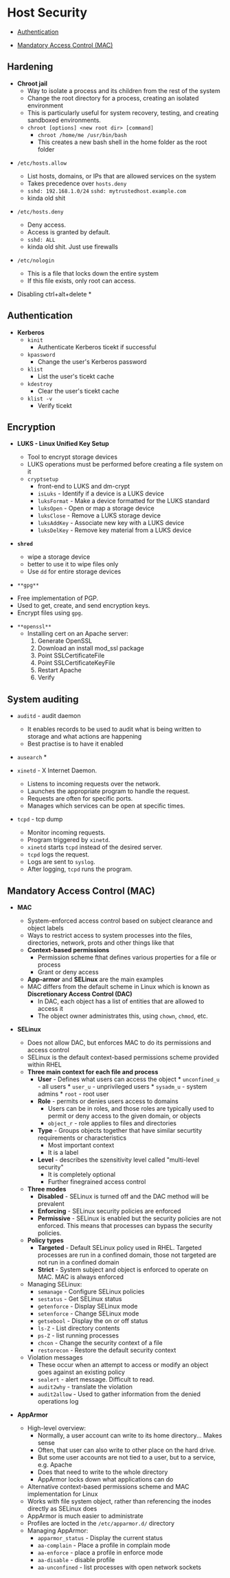 # Host Security

- [Authentication](#authentication)

- [Mandatory Access Control (MAC)](#mandatory-access-control-mac)

## Hardening
* **Chroot jail**
    * Way to isolate a process and its children from the rest of the system
    * Change the root directory for a process, creating an isolated environment
    * This is particularly useful for system recovery, testing, and creating sandboxed environments.​
    * `chroot [options] <new root dir> [command]`
        * `chroot /home/me /usr/bin/bash`
        * This creates a new bash shell in the home folder as the root folder 

- `/etc/hosts.allow`
    - List hosts, domains, or IPs that are allowed services on the system
    - Takes precedence over `hosts.deny`
    -   `sshd: 192.168.1.0/24`
        `sshd: mytrustedhost.example.com`
    - kinda old shit

- `/etc/hosts.deny`
    - Deny access.
    - Access is granted by default.
    - `sshd: ALL` 
    - kinda old shit. Just use firewalls

- `/etc/nologin`
    - This is a file that locks down the entire system
    - If this file exists, only root can access.

* Disabling ctrl+alt+delete
    * 

## Authentication
* **Kerberos** 
    * `kinit`
        * Authenticate Kerberos ticekt if successful
    * `kpassword`
        * Change the user's Kerberos password
    * `klist`
        * List the user's ticekt cache
    * `kdestroy`
        * Clear the user's ticekt cache
    * `klist -v`
        * Verify ticekt 


##  Encryption

* **LUKS - Linux Unified Key Setup** 
    * Tool to encrypt storage devices
    * LUKS operations must be performed before creating a file system on it
    * `cryptsetup`
        * front-end to LUKS and dm-crypt
        * `isLuks`      - Identify if a device is a LUKS device
        * `luksFormat`  - Make a device formatted for the LUKS standard    
        * `luksOpen`    - Open or map a storage device 
        * `luksClose`   - Remove a LUKS storage device          
        * `luksAddKey` - Associate new key with a LUKS device
        * `luksDelKey`  - Remove key material from a LUKS device

* **`shred`** 
    * wipe a storage device
    * better to use it to wipe files only
    * Use `dd` for entire storage devices

* `**gpg**`
- Free implementation of PGP.
- Used to get, create, and send encryption keys.
- Encrypt files using `gpg`.


* `**openssl**`
    * Installing cert on an Apache server:
        1. Generate OpenSSL
        2. Download an install mod_ssl package
        3. Point SSLCertificateFile
        4. Point SSLCertificateKeyFile
        5. Restart Apache
        6. Verify


## System auditing
* `auditd` - audit daemon
    * It enables records to be used to audit what is being written to storage and what actions are happening
    * Best practise is to have it enabled

* `ausearch`
    * 

- `xinetd` - X Internet Daemon.
    - Listens to incoming requests over the network.
    - Launches the appropriate program to handle the request.
    - Requests are often for specific ports.
    - Manages which services can be open at specific times.

- `tcpd` - tcp dump
    - Monitor incoming requests.
    - Program triggered by `xinetd`.
    - `xinetd` starts `tcpd` instead of the desired server.
    - `tcpd` logs the request.
    - Logs are sent to `syslog`.
    - After logging, `tcpd` runs the program.



## **Mandatory Access Control (MAC)**

* **MAC**
    * System-enforced access control based on subject clearance and object labels
    * Ways to restrict access to system processes into the files, directories, network, prots and other things like that
    * **Context-based permissions**
        * Permission scheme fthat defines various properties for a file or process
        * Grant or deny access 
    * **App-armor** and **SELinux** are the main examples
    * MAC differs from the default scheme in Linux which is known as **Discretionary Access Control (DAC)**
        * In DAC, each object has a list of entities that are allowed to access it
        * The object owner administrates this, using `chown`, `chmod`, etc.

* **SELinux**
    * Does not allow DAC, but enforces MAC to do its permissions and access control
    * SELinux is the default context-based permissions scheme provided within RHEL
    * **Three main context for each file and process**
        * **User** - Defines what users can access the object
                * `unconfined_u` - all users
                * `user_u` - unprivileged users
                * `sysadm_u` - system admins
                * `root` - root user
        * **Role** - permits or denies users access to domains
            * Users can be in roles, and those roles are typically used to permit or deny access to the given domain, or objects
            * `object_r` - role applies to files and directories
        * **Type** - Groups objects together that have similar securtity requirements or characteristics
            * Most important context
            * It is a label
        * **Level** - describes the szensitivity level called "multi-level security" 
            * It is completely optional
            * Further finegrained access control
    * **Three modes** 
        * **Disabled**     - SELinux is turned off and the DAC method will be prevalent
        * **Enforcing**    - SELinux security policies are enforced
        * **Permissive**   - SELinux is enabled but the security policies are not enforced. This means that processes can bypass the security policies. 
    * **Policy types**
        * **Targeted**  - Default SELinux policy used in RHEL. Targeted processes are run in a confined domain, those not targeted are not run in a confined domain
        * **Strict**    - System subject and object is enforced to operate on MAC. MAC is always enforced
    * Managing SELinux:
        * `semanage`    - Configure SELinux policies
        * `sestatus`    - Get SELinux status
        * `getenforce`  - Display SELinux mode
        * `setenforce`  - Change SELinux mode 
        * `getsebool`   - Display the on or off status
        * `ls-Z`        - List directory contents
        * `ps-Z`        - list running processes
        * `chcon`       - Change the security context of a file
        * `restorecon`  - Restore the default security context
    * Violation messages
        * These occur when an attempt to access or modify an object goes against an existing policy
        * `sealert` - alert message. Difficult to read.
        * `audit2why` - translate the violation
        * `audit2allow` - Used to gather information from the denied operations log        

* **AppArmor**
    * High-level overview:
        * Normally, a user account can write to its home directory... Makes sense
        * Often, that user can also write to other place on the hard drive. 
        * But some user accounts are not tied to a user, but to a service, e.g. Apache
        * Does that need to write to the whole directory
        * AppArmor locks down what applications can do
    * Alternative context-based permissions scheme and MAC implementation for Linux
    * Works with file system object, rather than referencing the inodes directly as SELinux does
    * AppArmor is much easier to administrate
    * Profiles are locted in the `/etc/apparmor.d/` directory
    * Managing AppArmor:
        * `apparmor_status`    - Display the current status    
        * `aa-complain`        - Place a profile in complain mode
        * `aa-enforce`         - place a profile in enforce mode
        * `aa-disable`         - disable profile
        * `aa-unconfined`      - list processes with open network sockets





















